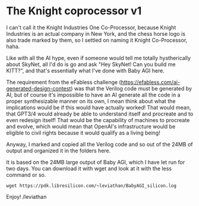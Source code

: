 # The Knight coprocessor v1

I can't call it the Knight Industries One Co-Processor, because Knight Industries is
an actual company in New York, and the chess horse logo is also trade marked by them,
so I settled on naming it Knight Co-Processor, haha.

Like with all the AI hype, even if someone would tell me totally hystherically about
SkyNet, all I'd do is go and ask "Hey SkyNet! Can you build me KITT?", and that's
essentially what I've done with Baby AGI here.

The requirement from the eFabless challenge (https://efabless.com/ai-generated-design-contest)
was that the Verilog code must be generated by AI, but of course it's impossible to have
an AI generate all the code in a proper synthesizable manner on its own, I mean think
about what the implications would be if this would have actually worked!
That would mean, that GPT3/4 would already be able to understand itself and procreate
and to even redesign itself!
That would be the capability of machines to procreate and evolve, which would mean
that OpenAI's infrastructure would be eligible to civil rights because it would qualify
as a living being!

Anyway, I marked and copied all the Verilog code and so out of the 24MB of output and
organized it in the folders here.

It is based on the 24MB large output of Baby AGI, which I have let run for two days.
You can download it with wget and look at it with the less command or so.

    wget https://pdk.libresilicon.com/~leviathan/BabyAGI_silicon.log

Enjoy!
/leviathan
